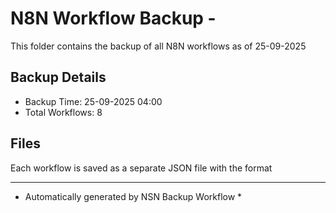 # N8N Workflow Backup - 
This folder contains the backup of all N8N workflows as of 25-09-2025

## Backup Details
- Backup Time: 25-09-2025 04:00
- Total Workflows: 8

## Files
Each workflow is saved as a separate JSON file with the format

-----------
* Automatically generated by NSN Backup Workflow *